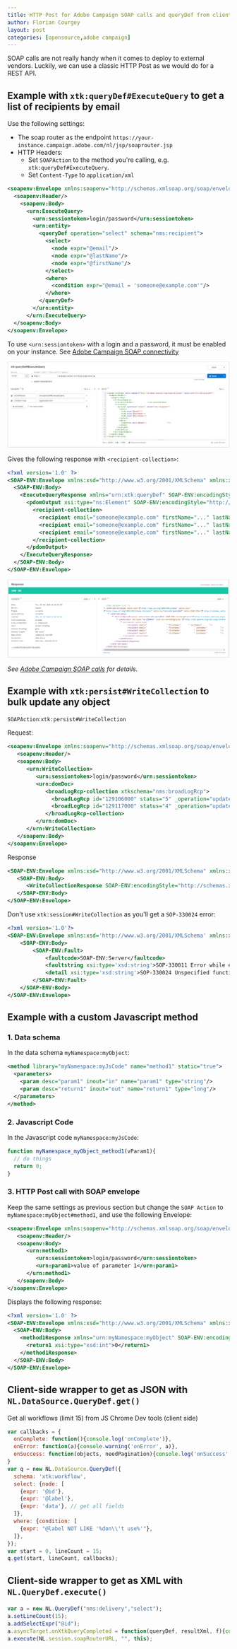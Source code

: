 ```yaml
---
title: HTTP Post for Adobe Campaign SOAP calls and queryDef from client-side
author: Florian Courgey
layout: post
categories: [opensource,adobe campaign]
---
```


SOAP calls are not really handy when it comes to deploy to external vendors. Luckily, we can use a classic HTTP Post as we would do for a REST API.

<!--more-->

## Example with `xtk:queryDef#ExecuteQuery` to get a list of recipients by email

Use the following settings:
- The soap router as the endpoint `https://your-instance.campaign.adobe.com/nl/jsp/soaprouter.jsp` 
- HTTP Headers:
  - Set `SOAPAction` to the method you're calling, e.g. `xtk:queryDef#ExecuteQuery`.
  - Set `Content-Type` to `application/xml`

```xml
<soapenv:Envelope xmlns:soapenv="http://schemas.xmlsoap.org/soap/envelope/" xmlns:urn="urn:xtk:queryDef">
  <soapenv:Header/>
    <soapenv:Body>
      <urn:ExecuteQuery>
      	<urn:sessiontoken>login/password</urn:sessiontoken>
        <urn:entity>
          <queryDef operation="select" schema="nms:recipient">
            <select>
              <node expr="@email"/>
              <node expr="@lastName"/>
              <node expr="@firstName"/>
            </select>
            <where>
              <condition expr="@email = 'someone@example.com'"/>
            </where>
          </queryDef>
        </urn:entity>
      </urn:ExecuteQuery>
  </soapenv:Body>
</soapenv:Envelope>
```

To use `<urn:sessiontoken>` with a login and a password, it must be enabled on your instance. See [Adobe Campaign SOAP connectivity](https://docs.campaign.adobe.com/doc/AC/en/CFG_API_Web_service_calls.html#Connectivity)

![todo](/assets/images/2018/12/adobe-campaign-soap-calls-with-http-post.jpg)

Gives the following response with `<recipient-collection>`:

```xml
<?xml version='1.0' ?>
<SOAP-ENV:Envelope xmlns:xsd="http://www.w3.org/2001/XMLSchema" xmlns:xsi="http://www.w3.org/2001/XMLSchema-instance" xmlns:ns="urn:xtk:queryDef" xmlns:SOAP-ENV="http://schemas.xmlsoap.org/soap/envelope/">
  <SOAP-ENV:Body>
    <ExecuteQueryResponse xmlns="urn:xtk:queryDef" SOAP-ENV:encodingStyle="http://schemas.xmlsoap.org/soap/encoding/">
      <pdomOutput xsi:type="ns:Element" SOAP-ENV:encodingStyle="http://xml.apache.org/xml-soap/literalxml">
        <recipient-collection>
          <recipient email="someone@example.com" firstName="..." lastName="..."/>
          <recipient email="someone@example.com" firstName="..." lastName="..."/>
          <recipient email="someone@example.com" firstName="..." lastName="..."/>
        </recipient-collection>
      </pdomOutput>
    </ExecuteQueryResponse>
  </SOAP-ENV:Body>
</SOAP-ENV:Envelope>
```

![todo](/assets/images/2018/12/adobe-campaign-soap-calls-with-http-post-in-rest-client.jpg)

*See [Adobe Campaign SOAP calls](https://docs.campaign.adobe.com/doc/AC/en/CFG_API_Web_service_calls.html) for details.*

## Example with `xtk:persist#WriteCollection` to bulk update any object
`SOAPAction`:`xtk:persist#WriteCollection`


Request:
```xml
<soapenv:Envelope xmlns:soapenv="http://schemas.xmlsoap.org/soap/envelope/" xmlns:urn="urn:xtk:session">
   <soapenv:Header/>
   <soapenv:Body>
      <urn:WriteCollection>
         <urn:sessiontoken>login/password</urn:sessiontoken>
         <urn:domDoc>
            <broadLogRcp-collection xtkschema="nms:broadLogRcp">
              <broadLogRcp id="129106000" status="5" _operation="update" _key="@id" eventDate="2018-12-25 11:05:59"/>
              <broadLogRcp id="129117000" status="4" _operation="update" _key="@id"/>
            </broadLogRcp-collection>
         </urn:domDoc>
      </urn:WriteCollection>
   </soapenv:Body>
</soapenv:Envelope>
```

Response
```xml
<SOAP-ENV:Envelope xmlns:xsd="http://www.w3.org/2001/XMLSchema" xmlns:xsi="http://www.w3.org/2001/XMLSchema-instance" xmlns:ns="urn:wpp:default" xmlns:SOAP-ENV="http://schemas.xmlsoap.org/soap/envelope/">
   <SOAP-ENV:Body>
      <WriteCollectionResponse SOAP-ENV:encodingStyle="http://schemas.xmlsoap.org/soap/encoding/" xmlns="urn:wpp:default"/>
   </SOAP-ENV:Body>
</SOAP-ENV:Envelope>
```

Don't use `xtk:session#WriteCollection` as you'll get a `SOP-330024` error:

```xml
<?xml version='1.0'?>
<SOAP-ENV:Envelope xmlns:xsd='http://www.w3.org/2001/XMLSchema' xmlns:xsi='http://www.w3.org/2001/XMLSchema-instance' xmlns:SOAP-ENV='http://schemas.xmlsoap.org/soap/envelope/'>
    <SOAP-ENV:Body>
        <SOAP-ENV:Fault>
            <faultcode>SOAP-ENV:Server</faultcode>
            <faultstring xsi:type='xsd:string'>SOP-330011 Error while executing the method 'WriteCollection' of service 'xtk:session'.</faultstring>
            <detail xsi:type='xsd:string'>SOP-330024 Unspecified function library ('library' attribute) for JavaScript SOAP call 'WriteCollection' in schema 'xtk:session'.</detail>
        </SOAP-ENV:Fault>
    </SOAP-ENV:Body>
</SOAP-ENV:Envelope>
```


## Example with a custom Javascript method

### 1. Data schema
In the data schema `myNamespace:myObject`:

```xml
<method library="myNamespace:myJsCode" name="method1" static="true">
  <parameters>
    <param desc="param1" inout="in" name="param1" type="string"/>
    <param desc="return1" inout="out" name="return1" type="long"/>
  </parameters>
</method>
```

### 2. Javascript Code
In the Javascript code `myNamespace:myJsCode`:

```javascript
function myNamespace_myObject_method1(vParam1){
  // do things
  return 0;
}
```

### 3. HTTP Post call with SOAP envelope

Keep the same settings as previous section but change the `SOAP Action` to `myNamespace:myObject#method1`, and use the following Envelope:

```xml
<soapenv:Envelope xmlns:soapenv="http://schemas.xmlsoap.org/soap/envelope/" xmlns:urn="urn:myNamespace:myObject">
   <soapenv:Header/>
   <soapenv:Body>
      <urn:method1>
         <urn:sessiontoken>login/password</urn:sessiontoken>
         <urn:param1>value of parameter 1</urn:param1>
      </urn:method1>
   </soapenv:Body>
</soapenv:Envelope>
```

Displays the following response:

```xml
<?xml version='1.0' ?>
<SOAP-ENV:Envelope xmlns:xsd="http://www.w3.org/2001/XMLSchema" xmlns:xsi="http://www.w3.org/2001/XMLSchema-instance" xmlns:ns="urn:myNamespace:myObject" xmlns:SOAP-ENV="http://schemas.xmlsoap.org/soap/envelope/">
  <SOAP-ENV:Body>
    <method1Response xmlns="urn:myNamespace:myObject" SOAP-ENV:encodingStyle="http://schemas.xmlsoap.org/soap/encoding/">
      <return1 xsi:type="xsd:int">0</return1>
    </method1Response>
  </SOAP-ENV:Body>
</SOAP-ENV:Envelope>
```

## Client-side wrapper to get as JSON with `NL.DataSource.QueryDef.get()`
Get all workflows (limit 15) from JS Chrome Dev tools (client side)
```js
var callbacks = {
  onComplete: function(){console.log('onComplete')},
  onError: function(a){console.warning('onError', a)},
  onSuccess: function(objects, needPagination){console.log('onSuccess', objects, needPagination)},
}
var q = new NL.DataSource.QueryDef({
  schema: 'xtk:workflow',
  select: {node: [
    {expr: '@id'},
    {expr: '@label'},
    {expr: 'data'}, // get all fields
  ]}, 
  where: {condition: [
    {expr: "@label NOT LIKE '%don\\'t use%'"},
  ]},
});
var start = 0, lineCount = 15;
q.get(start, lineCount, callbacks);
```

## Client-side wrapper to get as XML with `NL.QueryDef.execute()`
```js
var a = new NL.QueryDef("nms:delivery","select");
a.setLineCount(15);
a.addSelectExpr("@id");
a.asyncTarget.onXtkQueryCompleted = function(queryDef, resultXml, f){console.log('Success!', resultXML)} // <delivery-collection><delivery id="111"></delivery-collection>
a.execute(NL.session.soapRouterURL, "", this);
```

